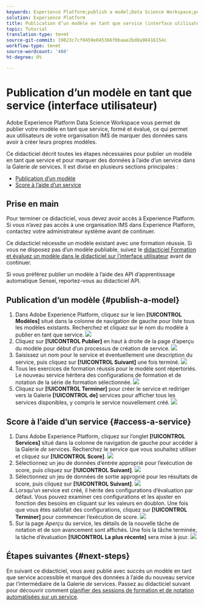 ```yaml
---
keywords: Experience Platform;publish a model;Data Science Workspace;popular topics
solution: Experience Platform
title: Publication d’un modèle en tant que service (interface utilisateur)
topic: Tutorial
translation-type: tm+mt
source-git-commit: 19823c7cf0459e045366f0baae2bd8a98416154c
workflow-type: tm+mt
source-wordcount: '460'
ht-degree: 0%

---
```



# Publication d’un modèle en tant que service (interface utilisateur)

Adobe Experience Platform Data Science Workspace vous permet de publier votre modèle en tant que service, formé et évalué, ce qui permet aux utilisateurs de votre organisation IMS de marquer des données sans avoir à créer leurs propres modèles.

Ce didacticiel décrit toutes les étapes nécessaires pour publier un modèle en tant que service et pour marquer des données à l’aide d’un service dans la Galerie *de* services. Il est divisé en plusieurs sections principales :

- [Publication d’un modèle](#publish-a-model)
- [Score à l’aide d’un service](#access-a-service)

## Prise en main

Pour terminer ce didacticiel, vous devez avoir accès à Experience Platform. Si vous n’avez pas accès à une organisation IMS dans Experience Platform, contactez votre administrateur système avant de continuer.

Ce didacticiel nécessite un modèle existant avec une formation réussie. Si vous ne disposez pas d’un modèle publiable, suivez le [didacticiel Formation et évaluez un modèle dans le didacticiel sur l’interface utilisateur](./train-evaluate-model-ui.md) avant de continuer.

Si vous préférez publier un modèle à l’aide des API d’apprentissage automatique Sensei, reportez-vous au didacticiel [](./publish-model-service-api.md)API.

## Publication d’un modèle {#publish-a-model}

1. Dans Adobe Experience Platform, cliquez sur le lien **[!UICONTROL Modèles]** situé dans la colonne de navigation de gauche pour liste tous les modèles existants. Recherchez et cliquez sur le nom du modèle à publier en tant que service.
   ![](../images/models-recipes/publish-model/1_browse_model.png)
2. Cliquez sur **[!UICONTROL Publier]** en haut à droite de la page d’aperçu du modèle pour début d’un processus de création de service.
   ![](../images/models-recipes/publish-model/2_view_training_runs.png)
3. Saisissez un nom pour le service et éventuellement une description du service, puis cliquez sur **[!UICONTROL Suivant]** une fois terminé.
   ![](../images/models-recipes/publish-model/3_configure_service.png)
4. Tous les exercices de formation réussis pour le modèle sont répertoriés. Le nouveau service héritera des configurations de formation et de notation de la série de formation sélectionnée.
   ![](../images/models-recipes/publish-model/4_select_training_run.png)
5. Cliquez sur **[!UICONTROL Terminer]** pour créer le service et rediriger vers la Galerie **[!UICONTROL de]** services pour afficher tous les services disponibles, y compris le service nouvellement créé.
   ![](../images/models-recipes/publish-model/service_gallery.png)

## Score à l’aide d’un service {#access-a-service}

1. Dans Adobe Experience Platform, cliquez sur l’onglet **[!UICONTROL Services]** situé dans la colonne de navigation de gauche pour accéder à la Galerie *de* services. Recherchez le service que vous souhaitez utiliser et cliquez sur **[!UICONTROL Score]**.
   ![](../images/models-recipes/publish-model/click_to_score.png)
2. Sélectionnez un jeu de données d’entrée approprié pour l’exécution de score, puis cliquez sur **[!UICONTROL Suivant]**.
   ![](../images/models-recipes/publish-model/6_scoring_input.png)
3. Sélectionnez un jeu de données de sortie approprié pour les résultats de score, puis cliquez sur **[!UICONTROL Suivant]**.
   ![](../images/models-recipes/publish-model/7_scoring_output.png)
4. Lorsqu’un service est créé, il hérite des configurations d’évaluation par défaut. Vous pouvez examiner ces configurations et les ajuster en fonction des besoins en cliquant sur les valeurs en doublon. Une fois que vous êtes satisfait des configurations, cliquez sur **[!UICONTROL Terminer]** pour commencer l’exécution de score.
   ![](../images/models-recipes/publish-model/8_scoring_configure.png)
5. Sur la page *Aperçu* du service, les détails de la nouvelle tâche de notation et de son avancement sont affichés. Une fois la tâche terminée, la tâche d’évaluation **[!UICONTROL La plus récente]** sera mise à jour.
   ![](../images/models-recipes/publish-model/score_pending.png)

## Étapes suivantes {#next-steps}

En suivant ce didacticiel, vous avez publié avec succès un modèle en tant que service accessible et marqué des données à l’aide du nouveau service par l’intermédiaire de la Galerie *de* services. Passez au didacticiel suivant pour découvrir comment [planifier des sessions de formation et de notation automatisées sur un service](./schedule-models-ui.md).
